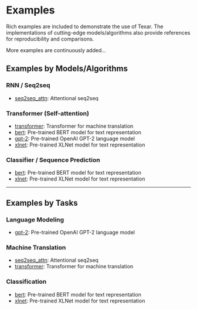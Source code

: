 # Examples #

Rich examples are included to demonstrate the use of Texar. The implementations of cutting-edge models/algorithms also provide references for reproducibility and comparisons. 

More examples are continuously added...

## Examples by Models/Algorithms ##

### RNN / Seq2seq ###

* [seq2seq_attn](https://github.com/asyml/texar-pytorch/tree/master/examples/seq2seq_attn): Attentional seq2seq

### Transformer (Self-attention) ###

* [transformer](https://github.com/asyml/texar-pytorch/tree/master/examples/transformer): Transformer for machine translation
* [bert](https://github.com/asyml/texar-pytorch/tree/master/examples/bert): Pre-trained BERT model for text representation
* [gpt-2](https://github.com/asyml/texar-pytorch/tree/master/examples/gpt-2): Pre-trained OpenAI GPT-2 language model
* [xlnet](https://github.com/asyml/texar-pytorch/tree/master/examples/xlnet): Pre-trained XLNet model for text representation

### Classifier / Sequence Prediction ###  

* [bert](https://github.com/asyml/texar-pytorch/tree/master/examples/bert): Pre-trained BERT model for text representation
* [xlnet](https://github.com/asyml/texar-pytorch/tree/master/examples/xlnet): Pre-trained XLNet model for text representation

---

## Examples by Tasks

### Language Modeling ###

* [gpt-2](https://github.com/asyml/texar-pytorch/tree/master/examples/gpt-2): Pre-trained OpenAI GPT-2 language model

### Machine Translation ###

* [seq2seq_attn](https://github.com/asyml/texar-pytorch/tree/master/examples/seq2seq_attn): Attentional seq2seq
* [transformer](https://github.com/asyml/texar-pytorch/tree/master/examples/transformer): Transformer for machine translation

### Classification ###

* [bert](https://github.com/asyml/texar-pytorch/tree/master/examples/bert): Pre-trained BERT model for text representation
* [xlnet](https://github.com/asyml/texar-pytorch/tree/master/examples/xlnet): Pre-trained XLNet model for text representation
